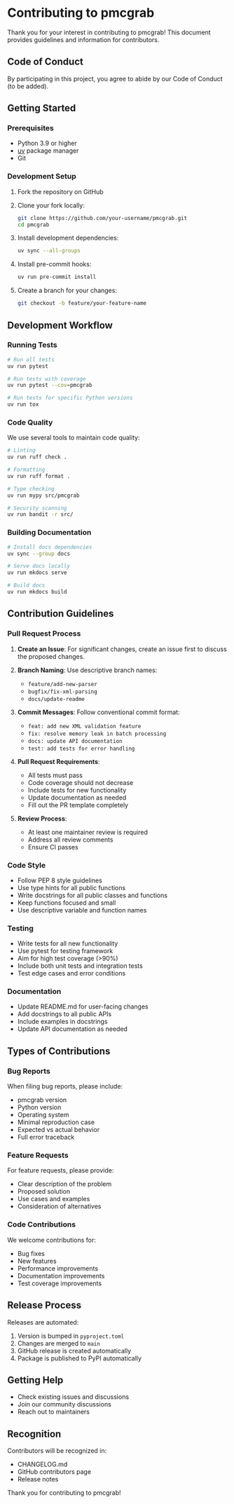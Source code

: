 # Contributing to pmcgrab

Thank you for your interest in contributing to pmcgrab! This document provides guidelines and information for contributors.

## Code of Conduct

By participating in this project, you agree to abide by our Code of Conduct (to be added).

## Getting Started

### Prerequisites

- Python 3.9 or higher
- [uv](https://docs.astral.sh/uv/) package manager
- Git

### Development Setup

1. Fork the repository on GitHub
2. Clone your fork locally:
   ```bash
   git clone https://github.com/your-username/pmcgrab.git
   cd pmcgrab
   ```

3. Install development dependencies:
   ```bash
   uv sync --all-groups
   ```

4. Install pre-commit hooks:
   ```bash
   uv run pre-commit install
   ```

5. Create a branch for your changes:
   ```bash
   git checkout -b feature/your-feature-name
   ```

## Development Workflow

### Running Tests

```bash
# Run all tests
uv run pytest

# Run tests with coverage
uv run pytest --cov=pmcgrab

# Run tests for specific Python versions
uv run tox
```

### Code Quality

We use several tools to maintain code quality:

```bash
# Linting
uv run ruff check .

# Formatting
uv run ruff format .

# Type checking
uv run mypy src/pmcgrab

# Security scanning
uv run bandit -r src/
```

### Building Documentation

```bash
# Install docs dependencies
uv sync --group docs

# Serve docs locally
uv run mkdocs serve

# Build docs
uv run mkdocs build
```

## Contribution Guidelines

### Pull Request Process

1. **Create an Issue**: For significant changes, create an issue first to discuss the proposed changes.

2. **Branch Naming**: Use descriptive branch names:
   - `feature/add-new-parser`
   - `bugfix/fix-xml-parsing`
   - `docs/update-readme`

3. **Commit Messages**: Follow conventional commit format:
   - `feat: add new XML validation feature`
   - `fix: resolve memory leak in batch processing`
   - `docs: update API documentation`
   - `test: add tests for error handling`

4. **Pull Request Requirements**:
   - All tests must pass
   - Code coverage should not decrease
   - Include tests for new functionality
   - Update documentation as needed
   - Fill out the PR template completely

5. **Review Process**:
   - At least one maintainer review is required
   - Address all review comments
   - Ensure CI passes

### Code Style

- Follow PEP 8 style guidelines
- Use type hints for all public functions
- Write docstrings for all public classes and functions
- Keep functions focused and small
- Use descriptive variable and function names

### Testing

- Write tests for all new functionality
- Use pytest for testing framework
- Aim for high test coverage (>90%)
- Include both unit tests and integration tests
- Test edge cases and error conditions

### Documentation

- Update README.md for user-facing changes
- Add docstrings to all public APIs
- Include examples in docstrings
- Update API documentation as needed

## Types of Contributions

### Bug Reports

When filing bug reports, please include:
- pmcgrab version
- Python version
- Operating system
- Minimal reproduction case
- Expected vs actual behavior
- Full error traceback

### Feature Requests

For feature requests, please provide:
- Clear description of the problem
- Proposed solution
- Use cases and examples
- Consideration of alternatives

### Code Contributions

We welcome contributions for:
- Bug fixes
- New features
- Performance improvements
- Documentation improvements
- Test coverage improvements

## Release Process

Releases are automated:
1. Version is bumped in `pyproject.toml`
2. Changes are merged to `main`
3. GitHub release is created automatically
4. Package is published to PyPI automatically

## Getting Help

- Check existing issues and discussions
- Join our community discussions
- Reach out to maintainers

## Recognition

Contributors will be recognized in:
- CHANGELOG.md
- GitHub contributors page
- Release notes

Thank you for contributing to pmcgrab!